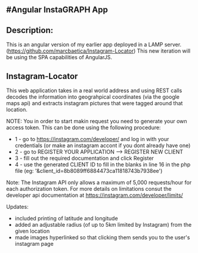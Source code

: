 #Angular InstaGRAPH App
-

Description:
-
This is an angular version of my earlier app deployed in a LAMP server. (https://github.com/marcbaetica/Instagram-Locator)
This new iteration will be using the SPA capabilities of AngularJS.

Instagram-Locator
-
This web application takes in a real world address and using REST calls decodes the information into geograhpical coordinates (via the google maps api) and extracts instagram pictures that were tagged around that location.

NOTE:
You in order to start makin request you need to generate your own access token. This can be done using the following procedure:
- 1 - go to https://instagram.com/developer/ and log in with your credentials (or make an instagram accont if you dont already have one)
- 2 - go to REGISTER YOUR APPLICATION --> REGISTER NEW CLIENT
- 3 - fill out the required documentation and click Register
- 4 - use the generated CLIENT ID to fill in the blanks in line 16 in the php file (eg: '&client_id=8b8089ff6884473ca11818743b7938ee')


Note: The Instagram API only allows a maximum of 5,000 requests/hour for each authorization token. For more details on limitations consut the developer api documentation at https://instagram.com/developer/limits/

Updates: 
- included printing of latitude and longitude
- added an adjustable radius (of up to 5km limited by Instagram) from the given location
- made images hyperlinked so that clicking them sends you to the user's instagram page
